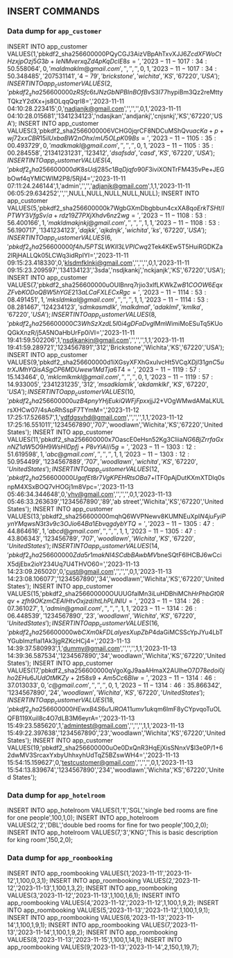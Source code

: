 ## INSERT COMMANDS 

### Data dump for `app_customer`

INSERT INTO app_customer VALUES(1,'pbkdf2_sha256$600000$PQyCGJ3AizVBpAhTxvXJJ6$ZcdXFWoCtHzxjpOzj5G3b+IeNMverxqZd4pKqDcIE8s=','2023-11-10 17:34:50.558064',0,'maldmaklm@gmail.com','','','',0,1,'2023-11-10 17:34:50.348485','207531141','4-79','brickstone','wichita','KS','67220','USA');
INSERT INTO app_customer VALUES(2,'pbkdf2_sha256$600000$zRSfc6tJNzGbNPBInBOfBv$S3I77hypiBm3Qz2reMttyTQkzY2dXx+js8OLqqQqrI8=','2023-11-11 04:10:28.223415',0,'nadjanjk@gmail.com','','','',0,1,'2023-11-11 04:10:28.015681','1341234123','ndasjkan','andjankj','cnjsnkj','KS','67220','USA');
INSERT INTO app_customer VALUES(3,'pbkdf2_sha256$600000$6VCHG0jqrCF8NDCuMShQvu$acKa+p+wj72xxCBR15ilUxbaBW2nOhx/mU5OLpK09Bs=','2023-11-11 05:35:00.493729',0,'madkmakl@gmail.com','','','',0,1,'2023-11-11 05:35:00.284558','21341231231','123412','dsafsda','casd','KS','67220','USA');
INSERT INTO app_customer VALUES(4,'pbkdf2_sha256$600000$dK8sUdj285c1BqDjqfo90F$3iviXONTrFM435vPe+JEGbOwf4qYMlCWIM2P8/5RjI4=','2023-11-11 07:11:24.246144',1,'admin','','','adjanjk@gmail.com',1,1,'2023-11-11 06:05:29.634252','','',NULL,NULL,NULL,NULL,NULL);
INSERT INTO app_customer VALUES(5,'pbkdf2_sha256$600000$k7WgbGXmDbgbbun4cxXA8q$oErkTSHt/IPTWY3VfgSv/a+rdz19Z7PXjXhdv6nz2wg=','2023-11-11 08:53:56.400166',1,'makldmakjnkj@gmail.com','','','',1,1,'2023-11-11 08:53:56.190717','1341234123','dajkk','ajkdnjk','wichita','ks','67220','USA');
INSERT INTO app_customer VALUES(6,'pbkdf2_sha256$600000$f4hJ5PTSLWKIl3LVPICwq2$Tek4KEw5T5HuiRGDKZa2lRjHALLQk05LCWq3idRpIYI=','2023-11-11 09:15:23.418330',0,'klsdmfklnkj@gmail.com','','','',0,1,'2023-11-11 09:15:23.209597','134134123','3sda','nsdjkankj','nckjanjk','KS','67220','USA');
INSERT INTO app_customer VALUES(7,'pbkdf2_sha256$600000$uOUlBnrq7rjio3xlfLKWkZ$wB1COOW6EqxZFvbKODoQBW5hYGE213aLCaFXLECxRgc=','2023-11-11 14:53:08.491451',1,'mksldmkal@gmail.com','','','',1,1,'2023-11-11 14:53:08.281467','124234123','sdmkasmdlk','malkdmal','adaklml','kmlka','67220','USA');
INSERT INTO app_customer VALUES(8,'pbkdf2_sha256$600000$C3WhSzXzdL5I0i4gDFaDvg$lMmWimiMoESuTq5KUoQGkXnzR/j5A5NOaHbUrFp0iVI=','2023-11-11 19:41:59.502206',1,'nsdjkankjn@gmail.com','','','',1,1,'2023-11-11 19:41:59.289721','1234567891','312','Brickstone','Wichita','KS','67220','USA');
INSERT INTO app_customer VALUES(9,'pbkdf2_sha256$600000$d1iXGsyXFXhGxuIvcHt5VC$qXDjI31gnC5utrXJMhYQisASgCP6MDUwew1MdTja6T4=','2023-11-11 19:57:15.143464',0,'mklcmlkmkl@gmail.com','','','',0,1,'2023-11-11 19:57:14.933005','2341231235','312','msadklamlk','akdamklkl','KS','67220','USA');
INSERT INTO app_customer VALUES(10,'pbkdf2_sha256$600000$uzB4pnyYHjEukiQWFjFpxx$jjJ2+VOgWMwdAMaLKULrsXHCw07/4sAoRhSspF7TYmM=','2023-11-12 17:25:17.526857',1,'vdfdgsvhd@gmail.com','','','',1,1,'2023-11-12 17:25:16.551011','1234567890','707','woodlawn','Wichita','KS','67220','United States');
INSERT INTO app_customer VALUES(11,'pbkdf2_sha256$600000$x7OascE0eHsn52Kg3Cliia$NG6BjZrrfaGxnNZ1dW5O9H9WsHIDpfj+P8vYiAl/i5g=','2023-11-13 03:12:51.619598',1,'abc@gmail.com','','','',1,1,'2023-11-13 03:12:50.954499','1234567889','707','woodlawn','wichita','KS','67220','United States');
INSERT INTO app_customer VALUES(12,'pbkdf2_sha256$600000$UgafEt8r7VgKPEHRtsOBa7$+lTF0pAjDutKXmXTDlq0snpM4XSxBOQ7vHOGj1m8Vpc=','2023-11-13 05:46:34.344648',0,'vhv@gmail.com','','','',0,1,'2023-11-13 05:46:33.263639','1234567890','89','ab street','Wichita','KS','67220','United States');
INSERT INTO app_customer VALUES(13,'pbkdf2_sha256$600000$mqhQ6WVPNewv8KUMNEuXpI$N4juFyiPynYMqwsN3t3v9c3OJio64Ba1EbvqgdybYTQ=','2023-11-13 05:47:44.864616',1,'abcd@gmail.com','','','',1,1,'2023-11-13 05:47:43.806343','123456789','707','woodlawn','Wichita','KS','67220','United States');
INSERT INTO app_customer VALUES(14,'pbkdf2_sha256$600000$Zda5r1makNI4SCdbBAwbMV$bneSQtF6lHCBJ6wCciX5djEbx2ioY234Uq7U4THVO60=','2023-11-13 14:23:09.265020',0,'cust@gmail.com','','','',0,1,'2023-11-13 14:23:08.106077','1234567890','34','woodlawn','Wichita','KS','67220','United States');
INSERT INTO app_customer VALUES(15,'pbkdf2_sha256$600000$OUUUGfalMn3iLuHDBhiMCh$HrPhbGt0Rqv+zfh9OKzmCEAIHtvOxjzd/htLhPLlNIU=','2023-11-13 14:26:07.361027',1,'admin@gmail.com','','','',1,1,'2023-11-13 14:26:06.448539','1234567890','23','woodlawn','Wichita','KS','67220','United States');
INSERT INTO app_customer VALUES(16,'pbkdf2_sha256$600000$wbCXm0kFDLaIyesXupZbP4$daGiMCSScYpJYu4LbTYGublmzfIaI1Ak3jgRZKcHCj4=','2023-11-13 14:39:37.580993',1,'dummy@gmail.com','','','',1,1,'2023-11-13 14:39:36.587534','1234567890','34','woodlawn','Wichita','KS','67220','United States');
INSERT INTO app_customer VALUES(17,'pbkdf2_sha256$600000$qVgoXgJ9aaAHmaX2AUlheO$7D78edoi0jho2EHu6JUdOtMKZy+2t58s9+Am5Cc6BIw=','2023-11-13 14:46:37.013033',0,'c@gmail.com','','','',0,1,'2023-11-13 14:46:35.866342','1234567890','24','woodlawn','Wichita','KS','67220','United States');
INSERT INTO app_customer VALUES(18,'pbkdf2_sha256$600000$HEwxB4S6u1JROA11umv1uk$qm6ImF8yCYpvqoTuOLQFB119XuiI8c4O7dLB3M6eyrA=','2023-11-13 15:49:23.585620',1,'admintest@gmail.com','','','',1,1,'2023-11-13 15:49:22.397638','1234567890','23','woodlawn','Wichita','KS','67220','United States');
INSERT INTO app_customer VALUES(19,'pbkdf2_sha256$600000$uOe0DxQnR3HqEjXisSNnxV$l3e0P/1+62dwMV3SrcaxYxbyUhhxyhUdTqZ5BZswWH4=','2023-11-13 15:54:15.159627',0,'testcustomer@gmail.com','','','',0,1,'2023-11-13 15:54:13.839674','1234567890','234','woodlawn','Wichita','KS','67220','United States');

### Data dump for `app_hotelroom`

INSERT INTO app_hotelroom VALUES(1,'1','SGL','single bed rooms are fine for one people',100,1,0);
INSERT INTO app_hotelroom VALUES(2,'2','DBL','double bed rooms for fine for two people',100,2,0);
INSERT INTO app_hotelroom VALUES(7,'3','KNG','This is basic description for king room',150,2,0);

### Data dump for `app_roombooking`

INSERT INTO app_roombooking VALUES(1,'2023-11-11','2023-11-12',1,100,0,3,1);
INSERT INTO app_roombooking VALUES(2,'2023-11-12','2023-11-13',1,100,1,3,2);
INSERT INTO app_roombooking VALUES(3,'2023-11-12','2023-11-13',1,100,1,6,1);
INSERT INTO app_roombooking VALUES(4,'2023-11-12','2023-11-12',1,100,1,9,2);
INSERT INTO app_roombooking VALUES(5,'2023-11-13','2023-11-12',1,100,1,9,1);
INSERT INTO app_roombooking VALUES(6,'2023-11-13','2023-11-14',1,100,1,9,1);
INSERT INTO app_roombooking VALUES(7,'2023-11-13','2023-11-14',1,100,1,9,2);
INSERT INTO app_roombooking VALUES(8,'2023-11-13','2023-11-15',1,100,1,14,1);
INSERT INTO app_roombooking VALUES(9,'2023-11-13','2023-11-14',2,150,1,19,7);
